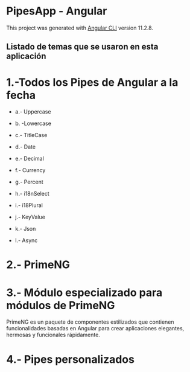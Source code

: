 # PipesApp - Angular

This project was generated with [Angular CLI](https://github.com/angular/angular-cli) version 11.2.8. 

## Listado de temas que se usaron en esta aplicación

# 1.-Todos los Pipes de Angular a la fecha

* a.- Uppercase

* b. -Lowercase

* c.- TitleCase

* d.- Date

* e.- Decimal

* f.- Currency

* g.- Percent

* h.- i18nSelect

* i.- i18Plural

* j.- KeyValue

* k.- Json

* l.- Async

# 2.- PrimeNG

# 3.- Módulo especializado para módulos de PrimeNG

PrimeNG es un paquete de componentes estilizados que contienen funcionalidades basadas en Angular para crear aplicaciones elegantes, hermosas y funcionales rápidamente.

# 4.- Pipes personalizados

